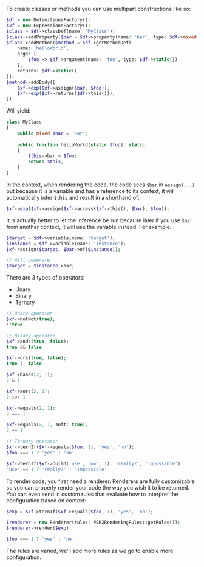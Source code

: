 To create classes or methods you can use multipart constructions like so:

```php
$df = new DefinitionsFactory();
$xf = new ExpressionsFactory();
$class = $df->classDef(name: 'MyClass');
$class->addProperty($bar = $df->property(name: 'bar', type: $df->mixed(), default: 'bar'));
$class->addMethod($method = $df->getMethodDef(
    name: 'helloWorld',
    args: [
        $foo => $df->argument(name: 'foo', type: $df->static())    
    ],
    returns: $df->static()
));
$method->addBody([
    $xf->exp($xf->assign($bar, $foo)),
    $xf->exp($xf->returns($df->this())),
])
```

Will yield:

```php
class MyClass
{
    public mixed $bar = 'bar';
    
    public function helloWorld(static $foo): static
    {
        $this->bar = $foo;
        return $this;
    }
}
```

In the context, when rendering the code, the code sees `$bar` in `assign(...)` but because it is a variable and has 
a reference to its context, it will automatically infer `$this` and result in a shorthand of:

```php
$xf->exp($xf->assign($xf->access($xf->this(), $bar), $foo));
```

It is actually better to let the inference be run because later if you use `$bar` from another context, it will use the
variable instead. For example:

```php
$target = $df->variable(name: 'target');
$instance = $df->variable(name: 'instance');
$xf->assign($target, $bar->of($instance));

// Will generate
$target = $instance->bar; 
```

There are 3 types of operators:

- Unary
- Binary
- Ternary

```php
// Unary operator
$xf->notNot(true);
!!true

// Binary operator
$xf->ands(true, false);
true && false

$xf->ors(true, false);
true || false

$xf->bands(2, 1);
2 & 1

$xf->xors(2, 1);
2 xor 1

$xf->equals(2, 1);
2 === 1

$xf->equals(2, 1, soft: true);
2 == 1

// Ternary operator
$xf->ternIf($xf->equals($foo, 1), 'yes', 'no');
$foo === 1 ? 'yes' : 'no'

$xf->ternIf($xf->build('use', '==', 1), 'really?', 'impossible')
'use' == 1 ? 'really?' : 'impossible'
```

To render code, you first need a renderer. Renderers are fully customizable so you can properly render your code the
way you wish it to be returned. You can even send in custom rules that evaluate how to interpret the configuration
based on context:

```php
$exp = $xf->ternIf($xf->equals($foo, 1), 'yes', 'no');

$renderer = new Renderer(rules: PSR2RenderingRules::getRules());
$renderer->render($exp);

$foo === 1 ? 'yes' : 'no'
```

The rules are varied, we'll add more rules as we go to enable more configuration.